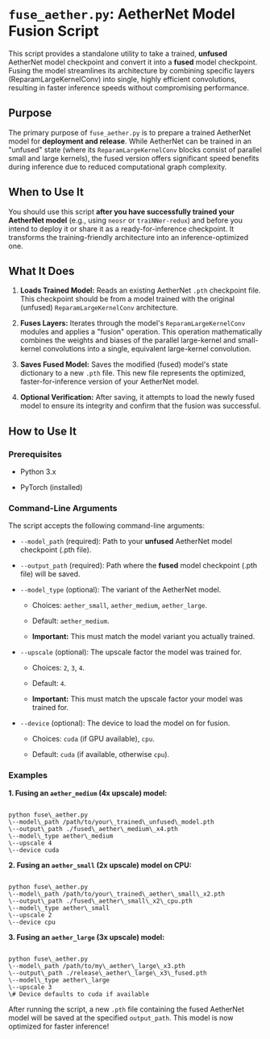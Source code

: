 # `fuse_aether.py`: AetherNet Model Fusion Script

This script provides a standalone utility to take a trained, **unfused** AetherNet model checkpoint and convert it into a **fused** model checkpoint. Fusing the model streamlines its architecture by combining specific layers (ReparamLargeKernelConv) into single, highly efficient convolutions, resulting in faster inference speeds without compromising performance.

## Purpose

The primary purpose of `fuse_aether.py` is to prepare a trained AetherNet model for **deployment and release**. While AetherNet can be trained in an "unfused" state (where its `ReparamLargeKernelConv` blocks consist of parallel small and large kernels), the fused version offers significant speed benefits during inference due to reduced computational graph complexity.

## When to Use It

You should use this script **after you have successfully trained your AetherNet model** (e.g., using `neosr` or `traiNNer-redux`) and before you intend to deploy it or share it as a ready-for-inference checkpoint. It transforms the training-friendly architecture into an inference-optimized one.

## What It Does

1. **Loads Trained Model:** Reads an existing AetherNet `.pth` checkpoint file. This checkpoint should be from a model trained with the original (unfused) `ReparamLargeKernelConv` architecture.

2. **Fuses Layers:** Iterates through the model's `ReparamLargeKernelConv` modules and applies a "fusion" operation. This operation mathematically combines the weights and biases of the parallel large-kernel and small-kernel convolutions into a single, equivalent large-kernel convolution.

3. **Saves Fused Model:** Saves the modified (fused) model's state dictionary to a new `.pth` file. This new file represents the optimized, faster-for-inference version of your AetherNet model.

4. **Optional Verification:** After saving, it attempts to load the newly fused model to ensure its integrity and confirm that the fusion was successful.

## How to Use It

### Prerequisites

* Python 3.x

* PyTorch (installed)

### Command-Line Arguments

The script accepts the following command-line arguments:

* `--model_path` (required): Path to your **unfused** AetherNet model checkpoint (.pth file).

* `--output_path` (required): Path where the **fused** model checkpoint (.pth file) will be saved.

* `--model_type` (optional): The variant of the AetherNet model.

  * Choices: `aether_small`, `aether_medium`, `aether_large`.

  * Default: `aether_medium`.

  * **Important:** This must match the model variant you actually trained.

* `--upscale` (optional): The upscale factor the model was trained for.

  * Choices: `2`, `3`, `4`.

  * Default: `4`.

  * **Important:** This must match the upscale factor your model was trained for.

* `--device` (optional): The device to load the model on for fusion.

  * Choices: `cuda` (if GPU available), `cpu`.

  * Default: `cuda` (if available, otherwise `cpu`).

### Examples

**1. Fusing an `aether_medium` (4x upscale) model:**

```

python fuse\_aether.py  
\--model\_path /path/to/your\_trained\_unfused\_model.pth  
\--output\_path ./fused\_aether\_medium\_x4.pth  
\--model\_type aether\_medium  
\--upscale 4  
\--device cuda

```

**2. Fusing an `aether_small` (2x upscale) model on CPU:**

```

python fuse\_aether.py  
\--model\_path /path/to/your\_trained\_aether\_small\_x2.pth  
\--output\_path ./fused\_aether\_small\_x2\_cpu.pth  
\--model\_type aether\_small  
\--upscale 2  
\--device cpu

```

**3. Fusing an `aether_large` (3x upscale) model:**

```

python fuse\_aether.py  
\--model\_path /path/to/my\_aether\_large\_x3.pth  
\--output\_path ./release\_aether\_large\_x3\_fused.pth  
\--model\_type aether\_large  
\--upscale 3
\# Device defaults to cuda if available

```

After running the script, a new `.pth` file containing the fused AetherNet model will be saved at the specified `output_path`. This model is now optimized for faster inference!